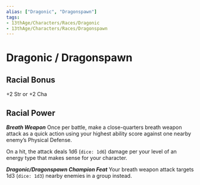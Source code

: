 ```yaml
---
alias: ["Dragonic", "Dragonspawn"]
tags: 
- 13thAge/Characters/Races/Dragonic
- 13thAge/Characters/Races/Dragonspawn
---
```

# Dragonic / Dragonspawn

## Racial Bonus

+2 Str or +2 Cha

## Racial Power

*__Breath Weapon__*
Once per battle, make a close-quarters breath weapon attack as a quick action using your highest ability score against one nearby enemy’s Physical Defense. 

On a hit, the attack deals 1d6 (`dice: 1d6`) damage per your level of an energy type that makes sense for your character.

*__Dragonic/Dragonspawn Champion Feat__*
Your breath weapon attack targets 1d3 (`dice: 1d3`) nearby enemies in a group instead.
